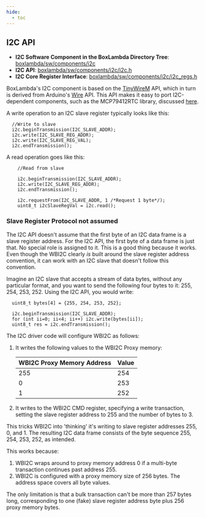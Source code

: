 ```yaml
---
hide:
  - toc
---
```


## I2C API

- **I2C Software Component in the BoxLambda Directory Tree**:
  [boxlambda/sw/components/i2c](https://github.com/epsilon537/boxlambda/tree/master/sw/components/i2c)
- **I2C API**:
  [boxlambda/sw/components/i2c/i2c.h](https://github.com/epsilon537/boxlambda/tree/master/sw/components/i2c/i2c.h)
- **I2C Core Register Interface**:
  [boxlambda/sw/components/i2c/i2c_regs.h](https://github.com/epsilon537/boxlambda/tree/master/sw/components/i2c/i2c_regs.h)

BoxLambda's I2C component is based on the [TinyWireM](https://github.com/adafruit/TinyWireM) API, which in turn is derived from Arduino's [Wire](https://www.arduino.cc/reference/en/language/functions/communication/wire/) API. This API makes it easy to port I2C-dependent components, such as the MCP79412RTC library, discussed [here](sw_comp_rtcc.md).

A write operation to an I2C slave register typically looks like this:

```
  //Write to slave
  i2c.beginTransmission(I2C_SLAVE_ADDR);
  i2c.write(I2C_SLAVE_REG_ADDR);
  i2c.write(I2C_SLAVE_REG_VAL);
  i2c.endTransmission();
```

A read operation goes like this:

```
    //Read from slave

    i2c.beginTransmission(I2C_SLAVE_ADDR);
    i2c.write(I2C_SLAVE_REG_ADDR);
    i2c.endTransmission();

    i2c.requestFrom(I2C_SLAVE_ADDR, 1 /*Request 1 byte*/);
    uint8_t i2cSlaveRegVal = i2c.read();
```

### Slave Register Protocol not assumed

The I2C API doesn't assume that the first byte of an I2C data frame is a slave register address. For the I2C  API, the first byte of a data frame is just that. No special role is assigned to it. This is a good thing because it works. Even though the WBI2C clearly *is* built around the slave register address convention, it can work with an I2C slave that doesn't follow this convention.

Imagine an I2C slave that accepts a stream of data bytes, without any particular format, and you want to send the following four bytes to it: 255, 254, 253, 252. Using the I2C API, you would write:

```
  uint8_t bytes[4] = {255, 254, 253, 252};

  i2c.beginTransmission(I2C_SLAVE_ADDR);
  for (int ii=0; ii<4; ii++) i2c.write(bytes[ii]);
  uint8_t res = i2c.endTransmission();
```

The I2C driver code will configure WBI2C as follows:

1. It writes the following values to the WBI2C Proxy memory:

    | WBI2C Proxy Memory Address | Value |
    |----------------------------|-------|
    | 255 | 254 |
    | 0   | 253 |
    | 1   | 252 |

2. It writes to the WBI2C CMD register, specifying a write transaction, setting the slave register address to 255 and the number of bytes to 3.

This tricks WBI2C into 'thinking' it's writing to slave register addresses 255, 0, and 1. The resulting I2C data frame consists of the byte sequence 255, 254, 253, 252, as intended.

This works because:

1. WBI2C wraps around to proxy memory address 0 if a multi-byte transaction continues past address 255.
2. WBI2C is configured with a proxy memory size of 256 bytes. The address space covers all byte values.

The only limitation is that a bulk transaction can't be more than 257 bytes long, corresponding to one (fake) slave register address byte plus 256 proxy memory bytes.

